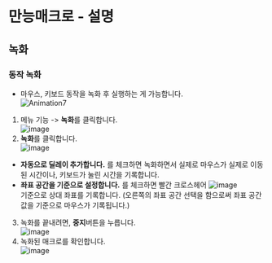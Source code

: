 # 만능매크로 - 설명 <br>

## 녹화 <br>
### 동작 녹화 <br>
- 마우스, 키보드 동작을 녹화 후 실행하는 게 가능합니다. <br>
![Animation7](https://github.com/user-attachments/assets/43760c35-6c9c-4891-9e67-8133f135e260) <br>
1. 메뉴 기능 -> **녹화**를 클릭합니다. <br>
![image](https://github.com/user-attachments/assets/6bac7c83-3e3b-4973-908d-b85e3ced3d73) <br>
2. **녹화**를 클릭합니다. <br>
![image](https://github.com/user-attachments/assets/125471cf-2d36-4da0-814b-80310d4f710b) <br>
  - **자동으로 딜레이 추가합니다.** 를 체크하면 녹화하면서 실제로 마우스가 실제로 이동된 시간이나, 키보드가 눌린 시간을 기록합니다. <br>
  - **좌표 공간을 기준으로 설정합니다.** 를 체크하면 빨간 크로스헤어 ![image](https://github.com/user-attachments/assets/622c2838-3080-44fd-949d-44895030aa59) <br>
 기준으로 상대 좌표를 기록합니다. (오른쪽의 좌표 공간 선택을 함으로써 좌표 공간 값을 기준으로 마우스가 기록됩니다.) <br>
3. 녹화를 끝내려면, **중지**버튼을 누릅니다. <br>
![image](https://github.com/user-attachments/assets/7ebd5010-14c8-4e82-93e6-b13fc6d31203) <br>
4. 녹화된 매크로를 확인합니다. <br>
![image](https://github.com/user-attachments/assets/ca43c0da-2e1d-431a-a526-63ebf45054ba) <br>
